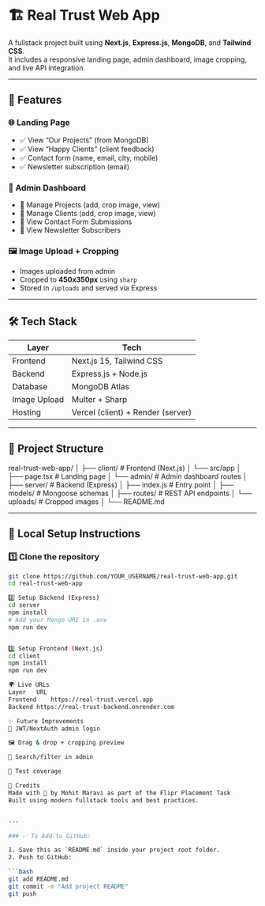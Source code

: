 # 🏗️ Real Trust Web App

A fullstack project built using **Next.js**, **Express.js**, **MongoDB**, and **Tailwind CSS**.  
It includes a responsive landing page, admin dashboard, image cropping, and live API integration.

---

## 🚀 Features

### 🌐 Landing Page
- ✅ View “Our Projects” (from MongoDB)
- ✅ View “Happy Clients” (client feedback)
- ✅ Contact form (name, email, city, mobile)
- ✅ Newsletter subscription (email)

### 🔐 Admin Dashboard
- 🔧 Manage Projects (add, crop image, view)
- 🔧 Manage Clients (add, crop image, view)
- 📩 View Contact Form Submissions
- 📨 View Newsletter Subscribers

### 🖼️ Image Upload + Cropping
- Images uploaded from admin
- Cropped to **450x350px** using `sharp`
- Stored in `/uploads` and served via Express

---

## 🛠️ Tech Stack

| Layer        | Tech               |
|--------------|--------------------|
| Frontend     | Next.js 15, Tailwind CSS |
| Backend      | Express.js + Node.js |
| Database     | MongoDB Atlas      |
| Image Upload | Multer + Sharp     |
| Hosting      | Vercel (client) + Render (server) |

---

## 📁 Project Structure

real-trust-web-app/
│
├── client/ # Frontend (Next.js)
│ └── src/app
│ ├── page.tsx # Landing page
│ └── admin/ # Admin dashboard routes
│
├── server/ # Backend (Express)
│ ├── index.js # Entry point
│ ├── models/ # Mongoose schemas
│ ├── routes/ # REST API endpoints
│ └── uploads/ # Cropped images
│
└── README.md


---

## 🔧 Local Setup Instructions

### 1️⃣ Clone the repository

```bash
git clone https://github.com/YOUR_USERNAME/real-trust-web-app.git
cd real-trust-web-app

2️⃣ Setup Backend (Express)
cd server
npm install
# Add your Mongo URI in .env
npm run dev


3️⃣ Setup Frontend (Next.js)
cd client
npm install
npm run dev

🌍 Live URLs
Layer	URL
Frontend	https://real-trust.vercel.app
Backend	https://real-trust-backend.onrender.com

✨ Future Improvements
🔐 JWT/NextAuth admin login

🖼️ Drag & drop + cropping preview

🔎 Search/filter in admin

🧪 Test coverage

🤝 Credits
Made with 💙 by Mohit Maravi as part of the Flipr Placement Task
Built using modern fullstack tools and best practices.


---

### ✅ To Add to GitHub:

1. Save this as `README.md` inside your project root folder.
2. Push to GitHub:

```bash
git add README.md
git commit -m "Add project README"
git push

